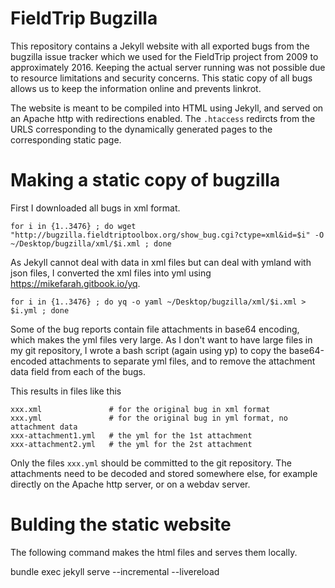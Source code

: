 # FieldTrip Bugzilla

This repository contains a Jekyll website with all exported bugs from the bugzilla
issue tracker which we used for the FieldTrip project from 2009 to approximately 2016.
Keeping the actual server running was not possible due to resource limitations and
security concerns. This static copy of all bugs allows us to keep the information
online and prevents linkrot.

The website is meant to be compiled into HTML using Jekyll, and served on an Apache
http with redirections enabled. The `.htaccess` redircts from the URLS corresponding
to the dynamically generated pages to the corresponding static page.

# Making a static copy of bugzilla

First I downloaded all bugs in xml format.

    for i in {1..3476} ; do wget "http://bugzilla.fieldtriptoolbox.org/show_bug.cgi?ctype=xml&id=$i" -O ~/Desktop/bugzilla/xml/$i.xml ; done

As Jekyll cannot deal with data in xml files but can deal with ymland with json files,
I converted the xml files into yml using <https://mikefarah.gitbook.io/yq>.

    for i in {1..3476} ; do yq -o yaml ~/Desktop/bugzilla/xml/$i.xml > $i.yml ; done

Some of the bug reports contain file attachments in base64 encoding, which makes the
yml files very large. As I don't want to have large files in my git repository, I
wrote a bash script (again using yp) to copy the base64-encoded attachments to
separate yml files, and to remove the attachment data field from each of the bugs.

This results in files like this

    xxx.xml               # for the original bug in xml format
    xxx.yml               # for the original bug in yml format, no attachment data
    xxx-attachment1.yml   # the yml for the 1st attachment
    xxx-attachment2.yml   # the yml for the 2st attachment

Only the files `xxx.yml` should be committed to the git repository. The attachments
need to be decoded and stored somewhere else, for example directly on the Apache http
server, or on a webdav server.

# Bulding the static website

The following command makes the html files and serves them locally.

  bundle exec jekyll serve --incremental --livereload
